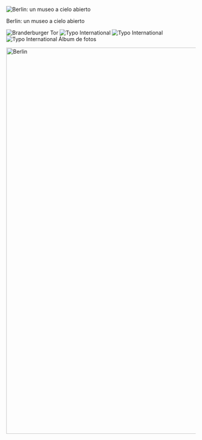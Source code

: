 ![Berlin: un museo a cielo abierto](img/work/proj-001/thumb.jpg)

Berlin: un museo a cielo abierto

![Branderburger Tor](img/work/proj-001/201709_Berlin_0200_lzn.jpg)
![Typo International](img/work/proj-001/201709_Berlin_0005_lzn.jpg)
![Typo International](img/work/proj-001/201709_Berlin_0008_lzn.jpg)
![Typo International](img/work/proj-001/201709_Berlin_0100_lzn.jpg)
Álbum de fotos

<a data-flickr-embed="true" data-header="true" data-footer="true"  href="https://www.flickr.com/gp/mapa_mundi/gFqUg0" title="Berlin"><img src="https://farm5.staticflickr.com/4679/27317340009_48540d86bc_b.jpg" width="682" height="1024" alt="Berlin"></a><script async src="//embedr.flickr.com/assets/client-code.js" charset="utf-8"></script>